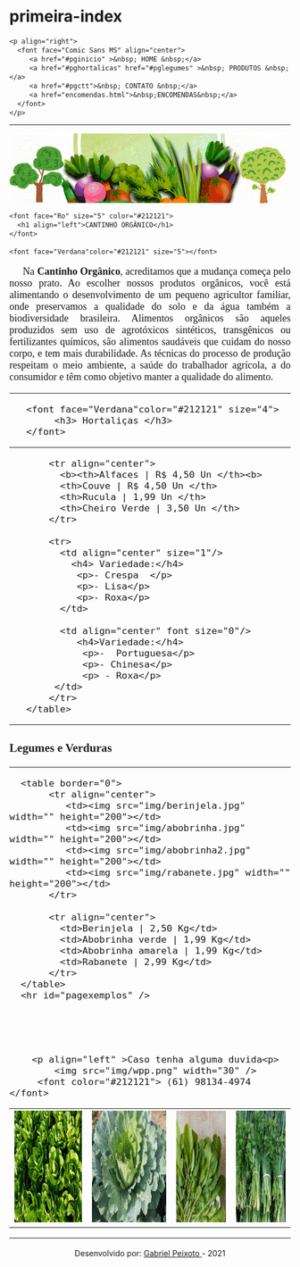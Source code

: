# primeira-index
<DOCTYPE html>
<html lang="pt-br">
<head>
    <title > Cantinho Orgânico </title>
    <meta charset="utf-8"/>
    <meta name="author" content="Gabriel Peixoto"/>
    <meta name="Keywords" content="horta, organigcos, folhagens, alface, " />
    <meta name="description" content="Horta orgânica, produtos orgânicos"/>
</head>

    <p align="right">
      <font face="Comic Sans MS" align="center">
         <a href="#pginicio" >&nbsp; HOME &nbsp;</a>
         <a href="#pghortalicas" href="#pglegumes" >&nbsp; PRODUTOS &nbsp;</a>
         <a href="#pgctt">&nbsp; CONTATO &nbsp;</a> 
         <a href="encomendas.html">&nbsp;ENCOMENDAS&nbsp;</a>     
      </font>
    </p>

<hr id="inicio" />   
<body link="#388E3C" alink="#388E3C" vlink="#388E3C" >
   <img align="center" src="img/banner.png"  alt="banner de uma logo"  />
   
    <font face="Ro" size="5" color="#212121">
      <h1 align="left">CANTINHO ORGÂNICO</h1>
    </font> 

    <font face="Verdana"color="#212121" size="5"></font>
   
   <font face="Verdana" size="4">
        <p align="justify"> &nbsp;&nbsp;&nbsp;&nbsp;&nbsp;Na <b>Cantinho Orgânico</b>, acreditamos que a 
          mudança começa pelo nosso prato. Ao escolher nossos produtos orgânicos, você está alimentando o 
          desenvolvimento de um pequeno agricultor familiar, onde preservamos a qualidade do solo e da água 
          também a biodiversidade brasileira. Alimentos orgânicos são aqueles produzidos sem uso de agrotóxicos 
          sintéticos, transgênicos ou fertilizantes químicos, são alimentos saudáveis que cuidam do nosso corpo, 
          e tem mais durabilidade. As técnicas do processo de produção respeitam o meio ambiente, a saúde do 
          trabalhador agrícola, a do consumidor e têm como objetivo manter a qualidade do alimento. </p>

   <hr/>

       <font face="Verdana"color="#212121" size="4">
            <h3> Hortaliças </h3>
       </font>

<hr id="pghortalicas" />
      <table border="0"> 
           <tr align="center">
             <td><img src="img/alfacelisa.jpg" width="" height="200"/>  </td>       
             <td><img src="img/couve.jpg" width="" height="200"></td>
             <td><img src="img/rucula.jpg" width="" height="200"></td>
             <td><img src="img/cheiroverde2.jpg" width="" height="200"></td>
           </tr> 

           <tr align="center">
             <b><th>Alfaces | R$ 4,50 Un </th><b>
             <th>Couve | R$ 4,50 Un </th>
             <th>Rucula | 1,99 Un </th>
             <th>Cheiro Verde | 3,50 Un </th>
           </tr>

           <tr>
             <td align="center" size="1"/>
               <h4> Variedade:</h4>
                <p>- Crespa  </p> 
                <p>- Lisa</p>
                <p>- Roxa</p>
             </td>

             <td align="center" font size="0"/>
                <h4>Variedade:</h4>
                 <p>-  Portuguesa</p>
                 <p>- Chinesa</p>
                 <p> - Roxa</p>
            </td>
           </tr>
       </table>
      

<hr id="pglegumes" />
                <font face="Verdana"color="#212121" size="4">
                <h3> Legumes e Verduras </h3>
                </font>
<hr/>
            
      <table border="0">
           <tr align="center">
              <td><img src="img/berinjela.jpg" width="" height="200"></td>
              <td><img src="img/abobrinha.jpg" width="" height="200"></td>
              <td><img src="img/abobrinha2.jpg" width="" height="200"></td>
              <td><img src="img/rabanete.jpg" width="" height="200"></td>
           </tr> 

           <tr align="center">           
             <td>Berinjela | 2,50 Kg</td>
             <td>Abobrinha verde | 1,99 Kg</td>
             <td>Abobrinha amarela | 1,99 Kg</td>
             <td>Rabanete | 2,99 Kg</td>
           </tr>
      </table>
      <hr id="pagexemplos" />
 <br/>
<br/>
<br/>
        
        <p align="left" >Caso tenha alguma duvida<p>
            <img src="img/wpp.png" width="30" />
         <font color="#212121"> (61) 98134-4974   </font>
         
   </tr>
</table>
<hr id="pgctt"/>
</font>
<p align="center"> Desenvolvido por: <a href="https://www.instagram.com/guimaboy" target="_blank">Gabriel Peixoto </a> - 2021  </p>

</body>
</html>